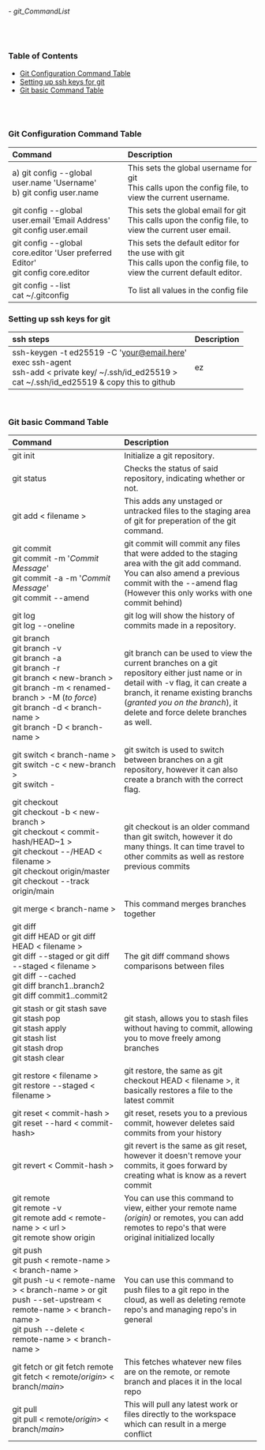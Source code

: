 ###### - git_CommandList

<br>
<!-- Table of Contents -->

### Table of Contents
- [Git Configuration Command Table](#git-configuration-command-table)
- [Setting up ssh keys for git](#setting-up-ssh-keys-for-git)
- [Git basic Command Table](#git-basic-command-table)

<br>
<br>

### **Git Configuration Command Table**
|Command|Description|
|:---|:---|
|a) git config --global user.name 'Username' <br> b) git config user.name|This sets the global username for git <br> This calls upon the config file, to view the current username.|
|git config --global user.email 'Email Address' <br> git config user.email|This sets the global email for git <br> This calls upon the config file, to view the current user email.|
|git config --global core.editor 'User preferred Editor' <br> git config core.editor|This sets the default editor for the use with git <br> This calls upon the config file, to view the current default editor.|
|git config --list <br> cat ~/.gitconfig|To list all values in the config file|

### **Setting up ssh keys for git**
|ssh steps|Description|
|:---|:---|
| ssh-keygen -t ed25519 -C 'your@email.here' <br> exec ssh-agent <br> ssh-add < private key/ ~/.ssh/id_ed25519 > <br> cat ~/.ssh/id_ed25519 & copy this to github | ez|

<br>

### **Git basic Command Table**
|Command|Description|
|:---|:---|
|git init|Initialize a git repository.|
|git status|Checks the status of said repository, indicating whether or not.|
|git add < filename >|This adds any unstaged or untracked files to the staging area of git for preperation of the git command.|
|git commit <br> git commit -m '_Commit Message_' <br> git commit -a -m '_Commit Message_' <br> git commit --amend|git commit will commit any files that were added to the staging area with the git add command. You can also amend a previous commit with the --amend flag (However this only works with one commit behind)|
|git log <br> git log --oneline|git log will show the history of commits made in a repository.|
|git branch <br> git branch -v  <br> git branch -a  <br> git branch -r <br> git branch < new-branch > <br> git branch -m < renamed-branch > -M (_to force_) <br> git branch -d < branch-name > <br> git branch -D < branch-name >|git branch can be used to view the current branches on a git repository either just name or in detail with -v flag, it can create a branch, it rename existing branchs (_granted you on the branch_), it delete and force delete branches as well.|
|git switch < branch-name > <br> git switch -c < new-branch > <br> git switch - |git switch is used to switch between branches on a git repository, however it can also create a branch with the correct flag.|
|git checkout <br> git checkout -b < new-branch > <br> git checkout < commit-hash/HEAD~1 > <br> git checkout --/HEAD < filename > <br> git checkout origin/master <br> git checkout --track origin/main |git checkout is an older command than git switch, however it do many things. It can time travel to other commits as well as restore previous commits|
|git merge < branch-name  >|This command merges branches together|
|git diff <br> git diff HEAD or git diff HEAD < filename  > <br> git diff --staged or git diff --staged < filename  > <br> git diff --cached <br> git diff branch1..branch2 <br> git diff commit1..commit2|The git diff command shows comparisons between files|
|git stash or git stash save <br> git stash pop <br> git stash apply <br> git stash list <br> git stash drop <br> git stash clear |git stash, allows you to stash files without having to commit, allowing you to move freely among branches|
|git restore < filename > <br> git restore --staged < filename >|git restore, the same as git checkout HEAD < filename >, it basically restores a file to the latest commit|
|git reset < commit-hash > <br> git reset --hard < commit-hash>|git reset, resets you to a previous commit, however deletes said commits from your history|
|git revert < Commit-hash >|git revert is the same as git reset, however it doesn't remove your commits, it goes forward by creating what is know as a revert commit|
|git remote <br> git remote -v <br> git remote add < remote-name > < url > <br> git remote show origin|You can use this command to view, either your remote name _(origin)_ or remotes, you can add remotes to repo's that were original initialized locally|
|git push <br> git push < remote-name > < branch-name > <br> git push -u < remote-name > < branch-name > or git push --set-upstream < remote-name > < branch-name > <br> git push --delete < remote-name > < branch-name >|You can use this command to push files to a git repo in the cloud, as well as deleting remote repo's and managing repo's in general|
|git fetch or git fetch remote <br> git fetch < remote/_origin_> < branch/_main_>|This fetches whatever new files are on the remote, or remote branch and places it in the local repo|
|git pull <br> git pull < remote/_origin_> < branch/_main_>|This will pull any latest work or files directly to the workspace which can result in a merge conflict|